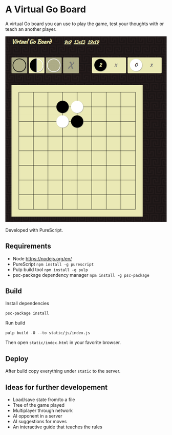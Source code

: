# A Virtual Go Board

A virtual Go board you can use to play the game, test your thoughts with or teach an another player.

![Screenshot](./virtual-go-board.png)

Developed with PureScript.

## Requirements

* Node https://nodejs.org/en/
* PureScript `npm install -g purescript`
* Pulp build tool `npm install -g pulp`
* psc-package dependency manager `npm install -g psc-package`

## Build

Install dependencies

    psc-package install

Run build

    pulp build -O --to static/js/index.js

Then open `static/index.html` in your favorite browser.

## Deploy

After build copy everything under `static` to the server.

## Ideas for further developement

   * Load/save state from/to a file
   * Tree of the game played
   * Multiplayer through network
   * AI opponent in a server
   * AI suggestions for moves
   * An interactive guide that teaches the rules
